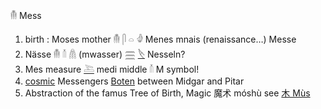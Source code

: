 𓄟 Mess  
1. birth : Moses mother  𓄟  𓋴  𓏏  𓁒  Menes mnais (renaissance…) Messe  
2. Nässe 𓄟 𓄠 𓋤 (mwasser) [𓈗](𓈗) [𓌸](𓌸) Nesseln?  
3. Mes measure [𓍅](𓍅) medi middle 𓄠 M symbol!  
4.  [cosmic](cosmos) Messengers [Boten](Ba) between Midgar and Pitar  
5. Abstraction of the famus Tree of Birth, Magic 魔术 móshù see [木 Mùs](Musen)  
